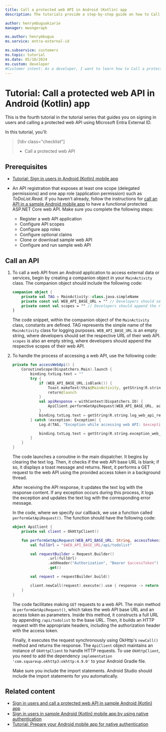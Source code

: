 ```yaml
---
title: Call a protected web API in Android (Kotlin) app
description: The tutorials provide a step-by-step guide on how to Call a protected web API in Android (Kotlin) app for authentication.

author: henrymbuguakiarie
manager: mwongerapk

ms.author: henrymbugua
ms.service: entra-external-id

ms.subservice: customers
ms.topic: tutorial
ms.date: 05/10/2024
ms.custom: developer
#Customer intent: As a developer, I want to learn how to Call a protected web API in Android (Kotlin) app for authentication using Microsoft Entra External ID.
---
```


# Tutorial: Call a protected web API in Android (Kotlin) app

This is the fourth tutorial in the tutorial series that guides you on signing in users and calling a protected web API using Microsoft Entra External ID.

In this tutorial, you'll:

> [!div class="checklist"]
>
> - Call a protected web API

## Prerequisites

- [Tutorial: Sign in users in Android (Kotlin) mobile app](tutorial-mobile-app-android-kotlin-sign-in.md)
- An API registration that exposes at least one scope (delegated permissions) and one app role (application permission) such as *ToDoList.Read*. If you haven't already, follow the instructions for [call an API in a sample Android mobile app](sample-native-authentication-android-sample-app-call-web-api.md) to have a functional protected ASP.NET Core web API. Make sure you complete the following steps:

    - Register a web API application
    - Configure API scopes
    - Configure app roles
    - Configure optional claims
    - Clone or download sample web API
    - Configure and run sample web API

## Call an API

1. To call a web API from an Android application to access external data or services, begin by creating a companion object in your `MainActivity` class. The companion object should include the following code:

    ```kotlin
    companion object {
        private val TAG = MainActivity::class.java.simpleName
        private const val WEB_API_BASE_URL = "" // Developers should set the respective URL of their web API here
        private const val scopes = "" // Developers should append the respective scopes of their web API with Delegated permission to Microsoft Graph here.
    }
    ```
    
    The code snippet, within the companion object of the `MainActivity` class, constants are defined. TAG represents the simple name of the `MainActivity` class for logging purposes. `WEB_API_BASE_URL` is an empty string, where developers should set the respective URL of their web API. `scopes` is also an empty string, where developers should append the respective scopes of their web API. 


1. To handle the process of accessing a web API, use the following code:

    ```kotlin
    private fun accessWebApi() {
        CoroutineScope(Dispatchers.Main).launch {
            binding.txtLog.text = ""
            try {
                if (WEB_API_BASE_URL.isBlank()) {
                    Toast.makeText(this@MainActivity, getString(R.string.message_web_base_url), Toast.LENGTH_LONG).show()
                    return@launch
                }
                val apiResponse = withContext(Dispatchers.IO) {
                    ApiClient.performGetApiRequest(WEB_API_BASE_URL, accessToken)
                }
                binding.txtLog.text = getString(R.string.log_web_api_response)  + apiResponse.toString()
            } catch (exception: Exception) {
                Log.d(TAG, "Exception while accessing web API: $exception")
    
                binding.txtLog.text = getString(R.string.exception_web_api) + exception
            }
        }
    }
    ```
    
    The code launches a coroutine in the main dispatcher. It begins by clearing the text log. Then, it checks if the web API base URL is blank; if so, it displays a toast message and returns. Next, it performs a GET request to the web API using the provided access token in a background thread. 
    
    After receiving the API response, it updates the text log with the response content. If any exception occurs during this process, it logs the exception and updates the text log with the corresponding error message.
    
    In the code, where we specify our callback, we use a function called `performGetApiRequest()`. The function  should have the following code:
    
    ```kotlin
    object ApiClient {
        private val client = OkHttpClient()
    
        fun performGetApiRequest(WEB_API_BASE_URL: String, accessToken: String?): Response {
            val fullUrl = "$WEB_API_BASE_URL/api/todolist"
    
            val requestBuilder = Request.Builder()
                    .url(fullUrl)
                    .addHeader("Authorization", "Bearer $accessToken")
                    .get()
    
            val request = requestBuilder.build()
    
            client.newCall(request).execute().use { response -> return response }
        }
    }
    ```
    
    The code facilitates making `GET` requests to a web API. The main method is `performGetApiRequest()`, which takes the web API base URL and an access token as parameters. Inside this method, it constructs a full URL by appending `/api/todolist` to the base URL. Then, it builds an HTTP request with the appropriate headers, including the authorization header with the access token. 
    
    Finally, it executes the request synchronously using OkHttp's `newCall()` method and returns the response. The `ApiClient` object maintains an instance of `OkHttpClient` to handle HTTP requests. 
    To use `OkHttpClient`, you need to add the dependency `implementation 'com.squareup.okhttp3:okhttp:4.9.0'` to your Android Gradle file.
    
    Make sure you include the import statements. Android Studio should include the import statements for you automatically.
    
## Related content

- [Sign in users and call a protected web API in sample Android (Kotlin) app](sample-mobile-app-android-kotlin-sign-in-call-api.md)
- [Sign in users in sample Android (Kotlin) mobile app by using native authentication](how-to-run-native-authentication-sample-android-app.md)
- [Tutorial: Prepare your Android mobile app for native authentication](tutorial-native-authentication-prepare-android-app.md)
